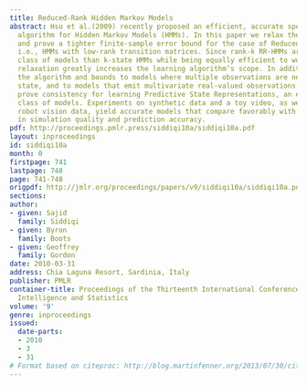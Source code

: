 ```yaml
---
title: Reduced-Rank Hidden Markov Models
abstract: Hsu et al.(2009) recently proposed an efficient, accurate spectral learning
  algorithm for Hidden Markov Models (HMMs). In this paper we relax their assumptions
  and prove a tighter finite-sample error bound for the case of Reduced-Rank HMMs,
  i.e., HMMs with low-rank transition matrices. Since rank-k RR-HMMs are a larger
  class of models than k-state HMMs while being equally efficient to work with, this
  relaxation greatly increases the learning algorithm’s scope. In addition, we generalize
  the algorithm and bounds to models where multiple observations are needed to disambiguate
  state, and to models that emit multivariate real-valued observations. Finally we
  prove consistency for learning Predictive State Representations, an even larger
  class of models. Experiments on synthetic data and a toy video, as well as on difficult
  robot vision data, yield accurate models that compare favorably with alternatives
  in simulation quality and prediction accuracy.
pdf: http://proceedings.pmlr.press/siddiqi10a/siddiqi10a.pdf
layout: inproceedings
id: siddiqi10a
month: 0
firstpage: 741
lastpage: 748
page: 741-748
origpdf: http://jmlr.org/proceedings/papers/v9/siddiqi10a/siddiqi10a.pdf
sections: 
author:
- given: Sajid
  family: Siddiqi
- given: Byron
  family: Boots
- given: Geoffrey
  family: Gordon
date: 2010-03-31
address: Chia Laguna Resort, Sardinia, Italy
publisher: PMLR
container-title: Proceedings of the Thirteenth International Conference on Artificial
  Intelligence and Statistics
volume: '9'
genre: inproceedings
issued:
  date-parts:
  - 2010
  - 3
  - 31
# Format based on citeproc: http://blog.martinfenner.org/2013/07/30/citeproc-yaml-for-bibliographies/
---
```

